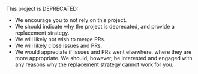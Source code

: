 This project is DEPRECATED:

* We encourage you to not rely on this project.
* We should indicate why the project is deprecated, and provide a replacement
  strategy.
* We will likely not wish to merge PRs.
* We will likely close issues and PRs.
* We would appreciate if issues and PRs went elsewhere, where they are more
  appropriate. We should, however, be interested and engaged with any reasons
  why the replacement strategy cannot work for you.
